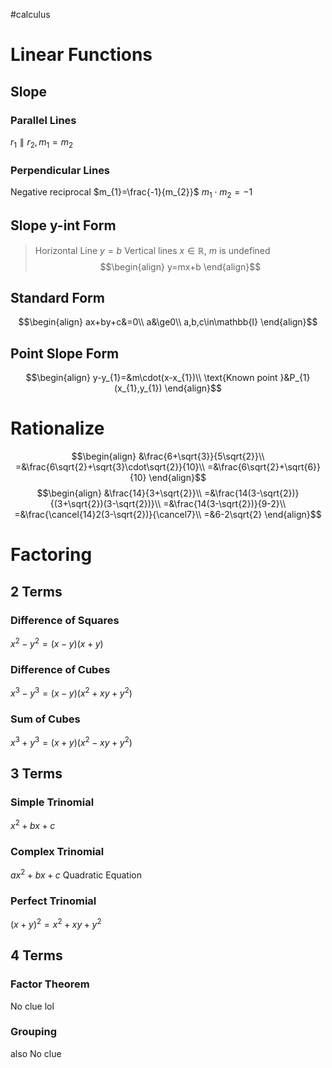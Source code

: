 #calculus 
# Linear Functions
## Slope
### Parallel Lines
$r_{1}\parallel r_{2}, m_{1}=m_{2}$ 
### Perpendicular Lines
Negative reciprocal
$m_{1}=\frac{-1}{m_{2}}$
$m_{1}\cdot m_{2}=-1$ 
## Slope y-int Form
> Horizontal Line $y=b$
> Vertical lines $x\in\mathbb{R}$, $m$ is undefined
$$\begin{align}
y=mx+b
\end{align}$$
## Standard Form
> 
$$\begin{align}
ax+by+c&=0\\
a&\ge0\\
a,b,c\in\mathbb{I}
\end{align}$$
## Point Slope Form
$$\begin{align}
y-y_{1}=&m\cdot(x-x_{1})\\
\text{Known point }&P_{1}(x_{1},y_{1})
\end{align}$$
# Rationalize
$$\begin{align}
&\frac{6+\sqrt{3}}{5\sqrt{2}}\\
=&\frac{6\sqrt{2}+\sqrt{3}\cdot\sqrt{2}}{10}\\
=&\frac{6\sqrt{2}+\sqrt{6}}{10}
\end{align}$$
$$\begin{align}
&\frac{14}{3+\sqrt{2}}\\
=&\frac{14(3-\sqrt{2})}{(3+\sqrt{2})(3-\sqrt{2})}\\
=&\frac{14(3-\sqrt{2})}{9-2}\\
=&\frac{\cancel{14}2(3-\sqrt{2})}{\cancel7}\\
=&6-2\sqrt{2}
\end{align}$$
# Factoring
## 2 Terms
### Difference of Squares
$x^{2}-y^{2}=(x-y)(x+y)$
### Difference of Cubes
$x^{3}-y^{3}=(x-y)(x^{2}+xy+y^{2})$
### Sum of Cubes
$x^{3}+y^{3}=(x+y)(x^{2}-xy+y^{2})$ 
## 3 Terms
### Simple Trinomial
$x^{2}+bx+c$ 
### Complex Trinomial
$ax^{2}+bx+c$ Quadratic Equation
### Perfect Trinomial
$(x+y)^{2}=x^{2}+xy+y^{2}$
## 4 Terms
### Factor Theorem
No clue lol
### Grouping
also No clue